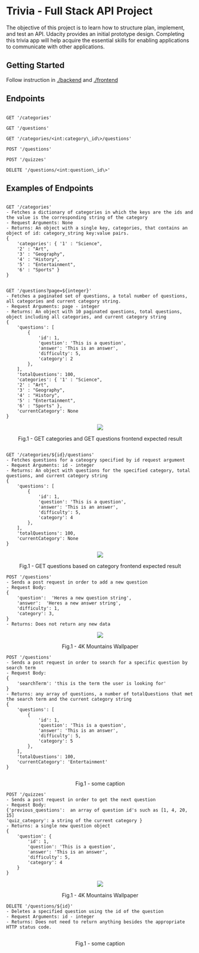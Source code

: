 # Trivia - Full Stack API Project

The objective of this project is to learn how to structure plan, implement, and test an API. Udacity provides an initial prototype design. Completing this trivia app will help acquire the essential skills for enabling applications to communicate with other applications.

## Getting Started

Follow instruction in [./backend](https://github.com/alanoudalbattah/Trivia/tree/master/Trivia\_API/backend/README.md) and [./frontend](https://github.com/alanoudalbattah/Trivia/tree/master/Trivia\_API/frontend/README.md)

## Endpoints

```

GET '/categories'

GET '/questions'

GET '/categories/<int:category\_id\>/questions'

POST '/questions'

POST '/quizzes'

DELETE '/questions/<int:question\_id\>'

```  

## Examples of Endpoints

```

GET '/categories'
- Fetches a dictionary of categories in which the keys are the ids and the value is the corresponding string of the category
- Request Arguments: None
- Returns: An object with a single key, categories, that contains an object of id: category_string key:value pairs. 
{
    'categories': { '1' : "Science",
    '2' : "Art",
    '3' : "Geography",
    '4' : "History",
    '5' : "Entertainment",
    '6' : "Sports" }
}
```

```

GET '/questions?page=${integer}'
- Fetches a paginated set of questions, a total number of questions, all categories and current category string. 
- Request Arguments: page - integer
- Returns: An object with 10 paginated questions, total questions, object including all categories, and current category string
{
    'questions': [
        {
            'id': 1,
            'question': 'This is a question',
            'answer': 'This is an answer', 
            'difficulty': 5,
            'category': 2
        },
    ],
    'totalQuestions': 100,
    'categories': { '1' : "Science",
    '2' : "Art",
    '3' : "Geography",
    '4' : "History",
    '5' : "Entertainment",
    '6' : "Sports" },
    'currentCategory': None
}

```
<p align = "center">
<img src = "https://user-images.githubusercontent.com/72150188/125356000-55c7d780-e36e-11eb-9209-502dfb7d41ba.png">
</p>
<p align = "center">
Fig.1 - GET categories and GET questions frontend expected result
</p>

```

GET '/categories/${id}/questions'
- Fetches questions for a cateogry specified by id request argument 
- Request Arguments: id - integer
- Returns: An object with questions for the specified category, total questions, and current category string 
{
    'questions': [
        {
            'id': 1,
            'question': 'This is a question',
            'answer': 'This is an answer', 
            'difficulty': 5,
            'category': 4
        },
    ],
    'totalQuestions': 100,
    'currentCategory': None
}

```
<p align = "center">
<img src = "https://user-images.githubusercontent.com/72150188/125356302-b1926080-e36e-11eb-821e-1cb8bf1e2b04.png">
</p>
<p align = "center">
Fig.1 - GET questions based on category frontend expected result
</p>

```
POST '/questions'
- Sends a post request in order to add a new question
- Request Body: 
{
    'question':  'Heres a new question string',
    'answer':  'Heres a new answer string',
    'difficulty': 1,
    'category': 3,
}
- Returns: Does not return any new data
```

<p align = "center">
<img src = "https://user-images.githubusercontent.com/72150188/125356200-8e67b100-e36e-11eb-9a9e-81ea5ac8571d.png">
</p>
<p align = "center">
Fig.1 - 4K Mountains Wallpaper
</p>

```
POST '/questions'
- Sends a post request in order to search for a specific question by search term 
- Request Body: 
{
    'searchTerm': 'this is the term the user is looking for'
}
- Returns: any array of questions, a number of totalQuestions that met the search term and the current category string 
{
    'questions': [
        {
            'id': 1,
            'question': 'This is a question',
            'answer': 'This is an answer', 
            'difficulty': 5,
            'category': 5
        },
    ],
    'totalQuestions': 100,
    'currentCategory': 'Entertainment'
}
```

<p align = "center">
<img src = "">
</p>
<p align = "center">
Fig.1 - some caption 
</p>

```
POST '/quizzes'
- Sends a post request in order to get the next question 
- Request Body: 
{'previous_questions':  an array of question id's such as [1, 4, 20, 15]
'quiz_category': a string of the current category }
- Returns: a single new question object 
{
    'question': {
        'id': 1,
        'question': 'This is a question',
        'answer': 'This is an answer', 
        'difficulty': 5,
        'category': 4
    }
}
```

<p align = "center">
<img src = "https://user-images.githubusercontent.com/72150188/125356097-7132e280-e36e-11eb-8741-cd3b2fd7b86c.png">
</p>
<p align = "center">
Fig.1 - 4K Mountains Wallpaper
</p>

```
DELETE '/questions/${id}'
- Deletes a specified question using the id of the question
- Request Arguments: id - integer
- Returns: Does not need to return anything besides the appropriate HTTP status code.
```
<p align = "center">
<img src = "">
</p>
<p align = "center">
Fig.1 - some caption 
</p>
